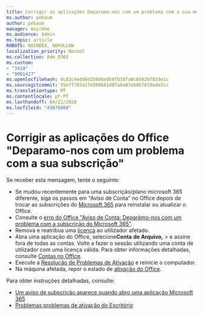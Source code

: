 ```yaml
---
title: Corrigir as aplicações Deparamo-nos com um problema com a sua mensagem de subscrição
ms.author: pebaum
author: pebaum
manager: mnirkhe
ms.audience: Admin
ms.topic: article
ROBOTS: NOINDEX, NOFOLLOW
localization_priority: Normal
ms.collection: Adm_O365
ms.custom:
- "3419"
- "9001427"
ms.openlocfilehash: dc83c4edd6d25606e8b8fb18fa0c6562bf833e1c
ms.sourcegitcommit: 55eff703a17e500681d8fa6a87eb067019ade3cc
ms.translationtype: MT
ms.contentlocale: pt-PT
ms.lasthandoff: 04/22/2020
ms.locfileid: "43676868"
---
```

# <a name="fixing-the-office-apps-weve-run-into-a-problem-with-your-subscription-message"></a>Corrigir as aplicações do Office "Deparamo-nos com um problema com a sua subscrição"

Se receber esta mensagem, tente o seguinte:

- Se mudou recentemente para uma subscrição/plano microsoft 365 diferente, siga os passos em "Aviso de Conta" no Office depois de trocar as subscrições do [Microsoft 365](https://support.office.com/article/account-notice-appears-in-office-after-switching-office-365-plans-857dc33a-1efc-4ce7-ac3f-ef616314e27d) para reinstalar ou atualizar o Office.
- Consulte o [erro do Office "Aviso de Conta: Deparámo-nos com um problema com a subscrição do Microsoft 365"](https://support.office.com/article/office-error-account-notice-we-ve-run-into-a-problem-with-your-office-365-subscription-17f71ecb-f53c-4f3d-ae18-7230ca1594c1). 
- Remova e reatribua uma [licença](https://docs.microsoft.com/office365/admin/subscriptions-and-billing/assign-licenses-to-users?view=o365-worldwide#assign-licenses-to-one-user) ao utilizador afetado. 
- Abra uma aplicação do Office, selecione**Conta** **de Arquivo,** > e assine fora de todas as contas. Volte a fazer o sessão utilizando uma conta de utilizador com uma licença válida. Para obter informações detalhadas, consulte [Contas no Office](https://support.office.com/article/628ea040-f265-49de-b986-be09c3ebf8a9).
- Execute a [Resolução de Problemas de Ativação](https://aka.ms/SARA-OfficeActivation-Alchemy) e reinicie o computador.
- Na máquina afetada, repor o estado de [ativação do Office](https://docs.microsoft.com/office365/troubleshoot/activation/reset-office-365-proplus-activation-state).

Para obter instruções detalhadas, consulte: 
- [Um aviso de subscrição aparece quando abro uma aplicação Microsoft 365](https://support.office.com/article/4cabe32c-f594-4c0e-9191-3d3ade10cceb)
- [Problemas problemas de ativação do Escritório](https://support.office.com/article/0d23d3c0-c19c-4b2f-9845-5344fedc4380)